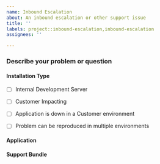 ```yaml
---
name: Inbound Escalation
about: An inbound escalation or other support issue
title: ''
labels: project::inbound-escalation,inbound-escalation
assignees: ''

---
```


### Describe your problem or question

#### Installation Type

- [ ] Internal Development Server
- [ ] Customer Impacting

- [ ] Application is down in a Customer environment
- [ ] Problem can be reproduced in multiple environments

#### Application
<!-- Which application is the in regard to? -->


#### Support Bundle
<!-- Drag and drop one or more support bundles below -->
